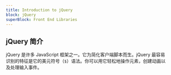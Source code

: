 ```yaml
---
title: Introduction to jQuery
block: jQuery
superBlock: Front End Libraries
---
```

## jQuery 简介

jQuery 是许多 JavaScript 框架之一。它为简化客户端脚本而生。jQuery 最容易识别的特征是它的美元符号（<code>$</code>）语法。你可以用它轻松地操作元素，创建动画以及处理输入事件。


